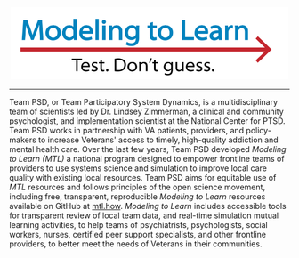 
<!-- MTL Logo, HTML img tag -->
<p align="center">
  <img src = "https://raw.githubusercontent.com/lzim/teampsd/teampsd_style/mtl_logo/mtl_testdontguess_sm.png"
     height = "130" width = "500">
</p>

***

Team PSD, or Team Participatory System Dynamics, is a multidisciplinary team of scientists led by Dr. Lindsey Zimmerman, a clinical and community psychologist, and implementation scientist at the National Center for PTSD. Team PSD works in partnership with VA patients, providers, and policy-makers to increase Veterans' access to timely, high-quality addiction and mental health care. Over the last few years, Team PSD developed *Modeling to Learn (MTL)* a national program designed to empower frontline teams of providers to use systems science and simulation to improve local care quality with existing local resources. Team PSD aims for equitable use of *MTL* resources and follows principles of the open science movement, including free, transparent, reproducible *Modeling to Learn* resources available on GitHub at [mtl.how](mtl.how). *Modeling to Learn* includes accessible tools for transparent review of local team data, and real-time simulation mutual learning activities, to help teams of psychiatrists, psychologists, social workers, nurses, certified peer support specialists, and other frontline providers, to better meet the needs of Veterans in their communities. 


